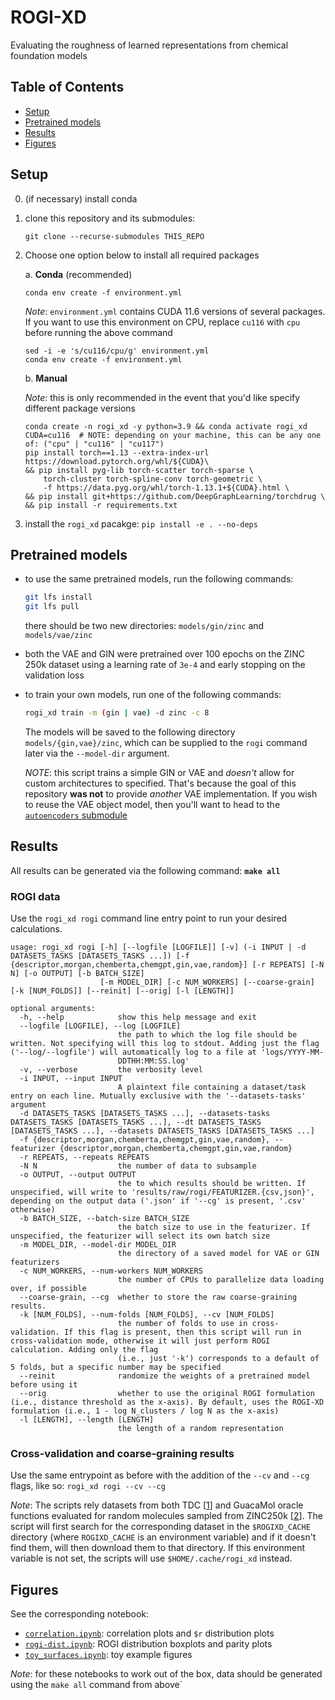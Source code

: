 # ROGI-XD

Evaluating the roughness of learned representations from chemical foundation models

## Table of Contents

- [Setup](#setup)
- [Pretrained models](#pretrained-models)
- [Results](#results)
- [Figures](#figures)

## Setup

0. (if necessary) install conda
1. clone this repository and its submodules:
    ```
    git clone --recurse-submodules THIS_REPO
    ```
2. Choose one option below to install all required packages

    a. **Conda** (recommended)
    ```
    conda env create -f environment.yml
    ```
    _Note_: `environment.yml` contains CUDA 11.6 versions of several packages. If you want to use this environment on CPU, replace `cu116` with `cpu` before running the above command
    ```
    sed -i -e 's/cu116/cpu/g' environment.yml
    conda env create -f environment.yml
    ```
    
    b. **Manual**
    
    _Note_: this is only recommended in the event that you'd like specify different package versions
    ```
    conda create -n rogi_xd -y python=3.9 && conda activate rogi_xd
    CUDA=cu116  # NOTE: depending on your machine, this can be any one of: ("cpu" | "cu116" | "cu117") 
    pip install torch==1.13 --extra-index-url https://download.pytorch.org/whl/${CUDA}\
    && pip install pyg-lib torch-scatter torch-sparse \
        torch-cluster torch-spline-conv torch-geometric \
        -f https://data.pyg.org/whl/torch-1.13.1+${CUDA}.html \
    && pip install git+https://github.com/DeepGraphLearning/torchdrug \
    && pip install -r requirements.txt
    ```

3. install the `rogi_xd` pacakge: `pip install -e . --no-deps`


## Pretrained models

- to use the same pretrained models, run the following commands:
  ```bash
  git lfs install
  git lfs pull
  ```
  there should be two new directories: `models/gin/zinc` and `models/vae/zinc`

- both the VAE and GIN were pretrained over 100 epochs on the ZINC 250k dataset using a learning rate of `3e-4` and early stopping on the validation loss

- to train your own models, run one of the following commands:
  ```bash
  rogi_xd train -m (gin | vae) -d zinc -c 8
  ```
  The models will be saved to the following directory `models/{gin,vae}/zinc`, which can be supplied to the `rogi` command later via the `--model-dir` argument.

  _NOTE_: this script trains a simple GIN or VAE and _doesn't_ allow for custom architectures to specified. That's because the goal of this repository **was not** to provide _another_ VAE implementation. If you wish to reuse the VAE object model, then you'll want to head to the [`autoencoders` submodule](https://github.com/davidegraff/autoencoders)


## Results

All results can be generated via the following command: **`make all`**

### ROGI data

Use the `rogi_xd rogi` command line entry point to run your desired calculations.
```
usage: rogi_xd rogi [-h] [--logfile [LOGFILE]] [-v] (-i INPUT | -d DATASETS_TASKS [DATASETS_TASKS ...]) [-f {descriptor,morgan,chemberta,chemgpt,gin,vae,random}] [-r REPEATS] [-N N] [-o OUTPUT] [-b BATCH_SIZE]
                    [-m MODEL_DIR] [-c NUM_WORKERS] [--coarse-grain] [-k [NUM_FOLDS]] [--reinit] [--orig] [-l [LENGTH]]

optional arguments:
  -h, --help            show this help message and exit
  --logfile [LOGFILE], --log [LOGFILE]
                        the path to which the log file should be written. Not specifying will this log to stdout. Adding just the flag ('--log/--logfile') will automatically log to a file at 'logs/YYYY-MM-
                        DDTHH:MM:SS.log'
  -v, --verbose         the verbosity level
  -i INPUT, --input INPUT
                        A plaintext file containing a dataset/task entry on each line. Mutually exclusive with the '--datasets-tasks' argument
  -d DATASETS_TASKS [DATASETS_TASKS ...], --datasets-tasks DATASETS_TASKS [DATASETS_TASKS ...], --dt DATASETS_TASKS [DATASETS_TASKS ...], --datasets DATASETS_TASKS [DATASETS_TASKS ...]
  -f {descriptor,morgan,chemberta,chemgpt,gin,vae,random}, --featurizer {descriptor,morgan,chemberta,chemgpt,gin,vae,random}
  -r REPEATS, --repeats REPEATS
  -N N                  the number of data to subsample
  -o OUTPUT, --output OUTPUT
                        the to which results should be written. If unspecified, will write to 'results/raw/rogi/FEATURIZER.{csv,json}', depending on the output data ('.json' if '--cg' is present, '.csv' otherwise)
  -b BATCH_SIZE, --batch-size BATCH_SIZE
                        the batch size to use in the featurizer. If unspecified, the featurizer will select its own batch size
  -m MODEL_DIR, --model-dir MODEL_DIR
                        the directory of a saved model for VAE or GIN featurizers
  -c NUM_WORKERS, --num-workers NUM_WORKERS
                        the number of CPUs to parallelize data loading over, if possible
  --coarse-grain, --cg  whether to store the raw coarse-graining results.
  -k [NUM_FOLDS], --num-folds [NUM_FOLDS], --cv [NUM_FOLDS]
                        the number of folds to use in cross-validation. If this flag is present, then this script will run in cross-validation mode, otherwise it will just perform ROGI calculation. Adding only the flag
                        (i.e., just '-k') corresponds to a default of 5 folds, but a specific number may be specified
  --reinit              randomize the weights of a pretrained model before using it
  --orig                whether to use the original ROGI formulation (i.e., distance threshold as the x-axis). By default, uses the ROGI-XD formulation (i.e., 1 - log N_clusters / log N as the x-axis)
  -l [LENGTH], --length [LENGTH]
                        the length of a random representation
```

### Cross-validation and coarse-graining results

Use the same entrypoint as before with the addition of the `--cv` and `--cg` flags, like so: `rogi_xd rogi --cv --cg`

_Note_: The scripts rely datasets from both TDC [[1]] and GuacaMol oracle functions evaluated for random molecules sampled from ZINC250k [[2]]. The script will first search for the corresponding dataset in the `$ROGIXD_CACHE` directory (where `ROGIXD_CACHE` is an environment variable) and if it doesn't find them, will then download them to that directory. If this environment variable is not set, the scripts will use `$HOME/.cache/rogi_xd` instead.

[1]: https://tdcommons.ai/single_pred_tasks/overview/
[2]: https://tdcommons.ai/generation_tasks/molgen/


## Figures

See the corresponding notebook:
- [`correlation.ipynb`](./notebooks/correlation.ipynb): correlation plots and `$r` distribution plots
- [`rogi-dist.ipynb`](./notebooks/rogi-dist.ipynb): ROGI distribution boxplots and parity plots
- [`toy_surfaces.ipynb`](./notebooks/toy_surfaces.ipynb): toy example figures

_Note_: for these notebooks to work out of the box, data should be generated using the `make all` command from above`